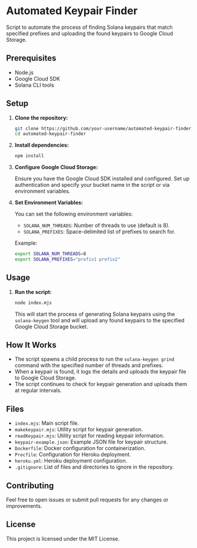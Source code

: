 # Automated Keypair Finder

Script to automate the process of finding Solana keypairs that match specified prefixes and uploading the found keypairs to Google Cloud Storage.

## Prerequisites

- Node.js
- Google Cloud SDK
- Solana CLI tools

## Setup

1. **Clone the repository:**

    ```bash
    git clone https://github.com/your-username/automated-keypair-finder.git
    cd automated-keypair-finder
    ```

2. **Install dependencies:**

    ```bash
    npm install
    ```

3. **Configure Google Cloud Storage:**

    Ensure you have the Google Cloud SDK installed and configured. Set up authentication and specify your bucket name in the script or via environment variables.

4. **Set Environment Variables:**

    You can set the following environment variables:

    - `SOLANA_NUM_THREADS`: Number of threads to use (default is 8).
    - `SOLANA_PREFIXES`: Space-delimited list of prefixes to search for.

    Example:

    ```bash
    export SOLANA_NUM_THREADS=8
    export SOLANA_PREFIXES="prefix1 prefix2"
    ```

## Usage

1. **Run the script:**

    ```bash
    node index.mjs
    ```

    This will start the process of generating Solana keypairs using the `solana-keygen` tool and will upload any found keypairs to the specified Google Cloud Storage bucket.

## How It Works

- The script spawns a child process to run the `solana-keygen grind` command with the specified number of threads and prefixes.
- When a keypair is found, it logs the details and uploads the keypair file to Google Cloud Storage.
- The script continues to check for keypair generation and uploads them at regular intervals.

## Files

- `index.mjs`: Main script file.
- `makekeypair.mjs`: Utility script for keypair generation.
- `readKeypair.mjs`: Utility script for reading keypair information.
- `keypair-example.json`: Example JSON file for keypair structure.
- `Dockerfile`: Docker configuration for containerization.
- `Procfile`: Configuration for Heroku deployment.
- `heroku.yml`: Heroku deployment configuration.
- `.gitignore`: List of files and directories to ignore in the repository.

## Contributing

Feel free to open issues or submit pull requests for any changes or improvements.

## License

This project is licensed under the MIT License.
